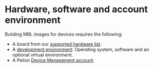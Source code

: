 # Hardware, software and account environment

Building MBL images for devices requires the following:

* A board from our [supported hardware list](../first-image/hardware.html).
* A [development environment](../first-image/development-environment.html): Operating system, software and an optional virtual environment.
* A Pelion [Device Management account](https://os.mbed.com/account/login/).
